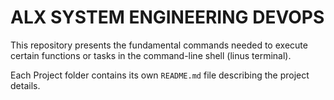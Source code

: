 # ALX SYSTEM ENGINEERING DEVOPS

This repository presents the fundamental commands needed to execute certain functions or tasks in the command-line shell (linus terminal).

Each Project folder contains its own `README.md` file describing the project details.

